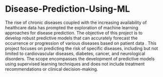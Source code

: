 # Disease-Prediction-Using-ML

The rise of chronic diseases coupled with the increasing availability of healthcare data has prompted the exploration of machine learning approaches for disease prediction. The objective of this project is to develop robust predictive models that can accurately forecast the occurrence or progression of various diseases based on patient data . This project focuses on predicting the risk of specific diseases, including but not limited to cardiovascular diseases, diabetes, cancer, and neurological disorders. The scope encompasses the development of predictive models using supervised learning techniques and does not include treatment recommendations or clinical decision-making.

